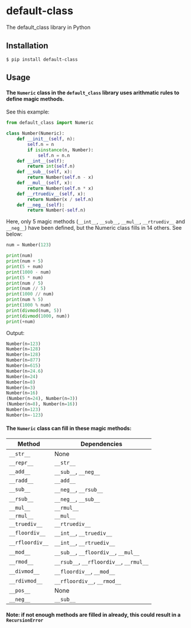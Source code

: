 # default-class
The default_class library in Python

## Installation

```
$ pip install default-class
```

## Usage

#### The `Numeric` class in the `default_class` library uses arithmatic rules to define magic methods.

See this example:

```python
from default_class import Numeric

class Number(Numeric):
    def __init__(self, n):
        self.n = n
        if isinstance(n, Number):
            self.n = n.n
    def __int__(self):
        return int(self.n)
    def __sub__(self, x):
        return Number(self.n - x)
    def __mul__(self, x):
        return Number(self.n * x)
    def __rtruediv__(self, x):
        return Number(x / self.n)
    def __neg__(self):
        return Number(-self.n)
```

Here, only 5 magic methods (`__int__`, `__sub__`, `__mul__`, `__rtruediv__` and `__neg__`) have been defined, but the Numeric class fills in 14 others. See below:

```python
num = Number(123)

print(num)
print(num + 5)
print(5 + num)
print(1000 - num)
print(5 * num)
print(num / 5)
print(num // 5)
print(1000 // num)
print(num % 5)
print(1000 % num)
print(divmod(num, 5))
print(divmod(1000, num))
print(+num)
```

Output:

```python
Number(n=123)
Number(n=128)
Number(n=128)
Number(n=877)
Number(n=615)
Number(n=24.6)
Number(n=24)
Number(n=8)
Number(n=3)
Number(n=16)
(Number(n=24), Number(n=3))
(Number(n=8), Number(n=16))
Number(n=123)
Number(n=-123)
```

#### The `Numeric` class can fill in these magic methods:

|Method|Dependencies|
|-|-|
|`__str__`|None|
|`__repr__`|`__str__`|
|`__add__`|`__sub__`, `__neg__`|
|`__radd__`|`__add__`|
|`__sub__`|`__neg__`, `__rsub__`|
|`__rsub__`|`__neg__`, `__sub__`|
|`__mul__`|`__rmul__`|
|`__rmul__`|`__mul__`|
|`__truediv__`|`__rtruediv__`|
|`__floordiv__`|`__int__`, `__truediv__`|
|`__rfloordiv__`|`__int__`, `__rtruediv__`|
|`__mod__`|`__sub__`, `__floordiv__`, `__mul__`|
|`__rmod__`|`__rsub__`, `__rfloordiv__`, `__rmul__`|
|`__divmod__`|`__floordiv__`, `__mod__`|
|`__rdivmod__`|`__rfloordiv__`, `__rmod__`|
|`__pos__`|None|
|`__neg__`|`__sub__`|

#### Note: if not enough methods are filled in already, this could result in a `RecursionError`

